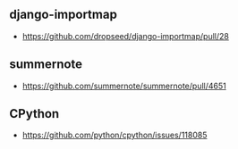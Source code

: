 ## django-importmap
 - https://github.com/dropseed/django-importmap/pull/28

## summernote
 - https://github.com/summernote/summernote/pull/4651

## CPython
 - https://github.com/python/cpython/issues/118085
